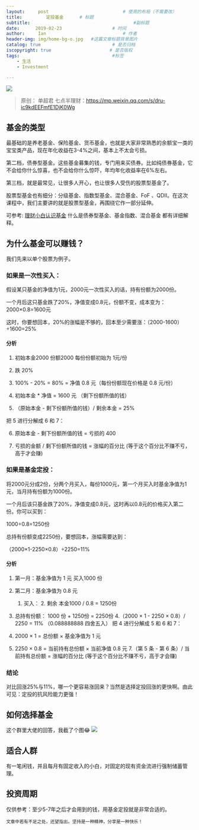 ```yaml
---
layout:     post             				# 使用的布局（不需要改）
title:         定投基金      # 标题 
subtitle:    					  				#副标题
date:      2019-02-23  					# 时间
author:     Ian                  			# 作者
header-img: img/home-bg-o.jpg	#这篇文章标题背景图片
catalog: true                        	# 是否归档
iscopyright: true                      # 是否版权
tags:                              		#标签
    - 生活
    - Investment

---
```



![](http://uniquezhangqi.oss-cn-shenzhen.aliyuncs.com/blog/2019-02-23-%E5%AE%9A%E6%8A%95%E5%9F%BA%E9%87%91%E5%B0%81%E9%9D%A2.jpg)

> 原创： 单超君  七点半理财：https://mp.weixin.qq.com/s/dru-ic9kdEEFmfE1DjK0Wg


## 基金的类型
最基础的是养老基金、保险基金、货币基金，也就是大家非常熟悉的余额宝一类的宝宝类产品，现在年化收益在3-4%之间，基本上不太会亏损。

第二档，债券型基金。这些基金募集的钱，专门用来买债券。比如纯债券基金，它不会给你什么惊喜，也不会给你什么惊吓，年均年化收益率在6%左右。

第三档，就是最常见，让很多人开心，也让很多人受伤的股票型基金了。

股票型基金也有细分：分级基金、指数型基金、混合基金、FoF 、QDII。在这次课程中，我们主要讲的就是股票型基金，再围绕它作一部分延伸。

可参考:  [理财小白认识基金](http://uniquezhangqi.top/2018/09/09/%E7%90%86%E8%B4%A2-%E7%90%86%E8%B4%A2%E5%B0%8F%E7%99%BD%E8%AE%A4%E8%AF%86%E5%9F%BA%E9%87%91/) 什么是债券型基金、基金指数、混合基金 都有详细解释。

## 为什么基金可以赚钱？ 
我们先来以单个股票为例子。

### 如果是一次性买入：

假设某只基金的净值为1元，2000元一次性买入的话，持有份额为2000份。

一个月后这只基金跌了20%，净值变成0.8元，份额不变，成本变为：2000×0.8=1600元

这时，你要想回本，20%的涨幅是不够的，回本至少需要涨：（2000-1600）÷1600=25%

#### 分析

1. 初始本金2000  份额2000  每份份额初始为 1元/份

2. 跌 20%

3. 100% - 20% = 80% = 净值 0.8 元（每份份额现在价格是 0.8 元/份）

4. 初始本金 * 净值 = 1600 元 （剩下份额所值的钱）

5. （原始本金 - 剩下份额所值的钱）/ 剩余本金 = 25%

把 5 进行分解成 6 和 7：

6. 原始本金 - 剩下份额所值的钱 = 亏损的 400

7. 亏损的金额 / 剩下份额所值的钱 = 涨幅的百分比 (等于这个百分比不赚不亏，高于才会赚)

### 如果是基金定投：

将2000元分成2份，分两个月买入，每份1000元，第一个月买入时基金净值为1元，当月持有份额为1000份。

一个月后该只基金跌了20%，净值变成0.8元，这时再以0.8元的价格买入第二份。你可以买到：

1000÷0.8=1250份

总持有份额变成2250份，要想回本，涨幅需要达到：

（2000×1-2250×0.8）÷2250=11%

#### 分析

1. 第一月：基金净值为 1 元 买入1000 份

2. 第二月：基金净值为 0.8 元 
    1. 买入：
       2. 剩余 本金1000 / 0.8 = 1250份
3. 总持有份额： 1000 份 + 1250份 = 2250份
4.（2000 × 1 - 2250 × 0.8）/ 2250 = 11% （0.088888888 四舍五入）
把 4 进行分解成 5 和 6 和 7：
5. 2000 × 1 = 总份额 × 基金净值为 1 元
6. 2250 × 0.8 = 当前持有总份额 × 当前净值 0.8 元
7.（第 5 条 - 第 6 条）/ 当前持有总份额 = 涨幅的百分比 (等于这个百分比不赚不亏，高于才会赚)

### 结论
对比回涨25%与11%，哪一个更容易涨回来？当然是选择定投回涨的更快啊。由此可见：定投的抗风险能力更强！

## 如何选择基金

这个群里大佬的回答，我截了个图😂
![](http://uniquezhangqi.oss-cn-shenzhen.aliyuncs.com/blog/2019-02-23-%E5%B1%8F%E5%B9%95%E5%BF%AB%E7%85%A7%202019-02-23%2018.49.10.png)

## 适合人群
有一笔闲钱，并且每月有固定收入的小白，对固定的现有资金流进行强制储蓄管理。

## 投资周期

仅供参考：至少5-7年之后才会用到的钱，用基金定投就是非常合适的。



`文章中若有不足之处，还望指出。坚持是一种精神，分享是一种快乐！`

